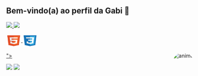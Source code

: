 ## Bem-vindo(a) ao perfil da  Gabi 🤧

 <div>
   <a href="https://github.com/Gabii-Oliveira">
   <img height="180em" src="https://github-readme-stats.vercel.app/api?username=Gabii-Oliveira&show_icons=true&theme=tokyonight&include_all_commits=true&count_private=true"/>
   <img height="180em" src="https://github-readme-stats.vercel.app/api/top-langs/?username=Gabii-Oliveira&layout=compact&langs_count=6&theme=tokyonight"/>

</div>
<div style="display: inline_block"><br>
  <img align="center" alt="HTML" height="30" width="40" src="https://raw.githubusercontent.com/devicons/devicon/master/icons/html5/html5-original.svg">
  <img align="center" alt="CSS" height="30" width="40" src="https://raw.githubusercontent.com/devicons/devicon/master/icons/css3/css3-original.svg">
</div>
 
 <br>
 <img align="right" alt="anime" height="150" style="border-radius:50px;" src= <img align="right" alt="anime" height="150" style="border-radius:50px;" src="https://viacarreira.com/wp-content/uploads/2015/09/apresentacao-de-tcc-15-dicas-uteis-para-voce-arrasar-10.gif">">
 
<div> 
  
 <a href="https://www.instagram.com/gabrieli.0/" target="_blank"><img src="https://img.shields.io/badge/-Instagram-%23E4405F?style=for-the-badge&logo=instagram&logoColor=white" target="_blank"></a>
 <a href="https://discord.com/invite/7TYxs5SbBF" target="_blank"><img src="https://img.shields.io/badge/Discord-7289DA?style=for-the-badge&logo=discord&logoColor=white" target="_blank"></a> 

 
<!--   ![Snake animation](https://github.com/Gabii-Oliveira/Gabii-Oliveira/blob/output/github-contribution-grid-snake.svg) -->

</div>
